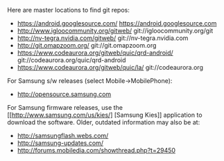 
Here are master locations to find git repos:
   * https://android.googlesource.com/ https://android.googlesource.com
   * http://www.igloocommunity.org/gitweb/ git://igloocommunity.org/git
   * http://nv-tegra.nvidia.com/gitweb/ git://nv-tegra.nvidia.com
   * http://git.omapzoom.org/ git://git.omapzoom.org
   * https://www.codeaurora.org/gitweb/quic/qrd-android/ git://codeaurora.org/quic/qrd-android
   * https://www.codeaurora.org/gitweb/quic/la/ git://codeaurora.org

For Samsung s/w releases (select Mobile->MobilePhone):
   * http://opensource.samsung.com

For Samsung firmware releases, use the [[http://www.samsung.com/us/kies/] [Samsung Kies]] application to download the software.  Older, outdated information may also be at:
   * http://samsungflash.webs.com/
   * http://samsung-updates.com/
   * http://forums.mobiledia.com/showthread.php?t=29450



